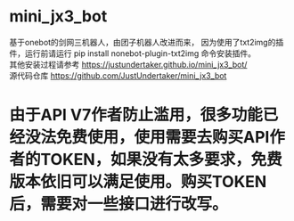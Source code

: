 # mini_jx3_bot
基于onebot的剑网三机器人，由团子机器人改进而来，
因为使用了txt2img的插件，运行前请运行 pip install nonebot-plugin-txt2img 命令安装插件。\
其他安装过程请参考 https://justundertaker.github.io/mini_jx3_bot/ \
源代码仓库 https://github.com/JustUndertaker/mini_jx3_bot 
# 由于API V7作者防止滥用，很多功能已经没法免费使用，使用需要去购买API作者的TOKEN，如果没有太多要求，免费版本依旧可以满足使用。购买TOKEN后，需要对一些接口进行改写。